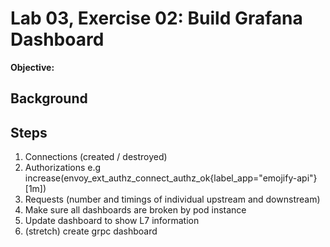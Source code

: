 # Lab 03, Exercise 02: Build Grafana Dashboard

**Objective:**

## Background

## Steps

1. Connections (created / destroyed)
2. Authorizations e.g increase(envoy_ext_authz_connect_authz_ok{label_app="emojify-api"}[1m])
3. Requests (number and timings of individual upstream and downstream)
4. Make sure all dashboards are broken by pod instance
5. Update dashboard to show L7 information
6. (stretch) create grpc dashboard


